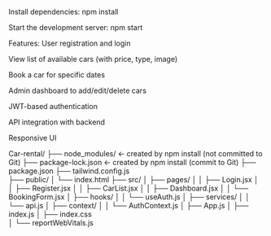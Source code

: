 Install dependencies:
npm install

Start the development server:
npm start

Features:
User registration and login

View list of available cars (with price, type, image)

Book a car for specific dates

Admin dashboard to add/edit/delete cars

JWT-based authentication

API integration with backend

Responsive UI


Car-rental/
├── node_modules/           ← created by npm install (not committed to Git)
├── package-lock.json       ← created by npm install (commit to Git)
├── package.json
├── tailwind.config.js     
├── public/
│   └── index.html
├── src/
│   ├── pages/
│   │   ├── Login.jsx
│   │   ├── Register.jsx
│   │   ├── CarList.jsx
│   │   ├── Dashboard.jsx
│   │   └── BookingForm.jsx
│   ├── hooks/
│   │   └── useAuth.js
│   ├── services/
│   │   └── api.js
│   ├── context/
│   │   └── AuthContext.js
│   ├── App.js
│   ├── index.js
│   ├── index.css         
│   └── reportWebVitals.js


